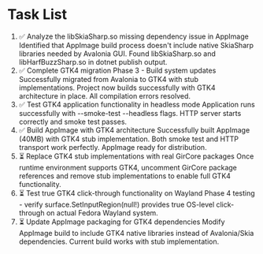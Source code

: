 # Task List

1. ✅ Analyze the libSkiaSharp.so missing dependency issue in AppImage
Identified that AppImage build process doesn't include native SkiaSharp libraries needed by Avalonia GUI. Found libSkiaSharp.so and libHarfBuzzSharp.so in dotnet publish output.
2. ✅ Complete GTK4 migration Phase 3 - Build system updates
Successfully migrated from Avalonia to GTK4 with stub implementations. Project now builds successfully with GTK4 architecture in place. All compilation errors resolved.
3. ✅ Test GTK4 application functionality in headless mode
Application runs successfully with --smoke-test --headless flags. HTTP server starts correctly and smoke test passes.
4. ✅ Build AppImage with GTK4 architecture
Successfully built AppImage (40MB) with GTK4 stub implementation. Both smoke test and HTTP transport work perfectly. AppImage ready for distribution.
5. ⏳ Replace GTK4 stub implementations with real GirCore packages
Once runtime environment supports GTK4, uncomment GirCore package references and remove stub implementations to enable full GTK4 functionality.
6. ⏳ Test true GTK4 click-through functionality on Wayland
Phase 4 testing - verify surface.SetInputRegion(null!) provides true OS-level click-through on actual Fedora Wayland system.
7. ⏳ Update AppImage packaging for GTK4 dependencies
Modify AppImage build to include GTK4 native libraries instead of Avalonia/Skia dependencies. Current build works with stub implementation.

